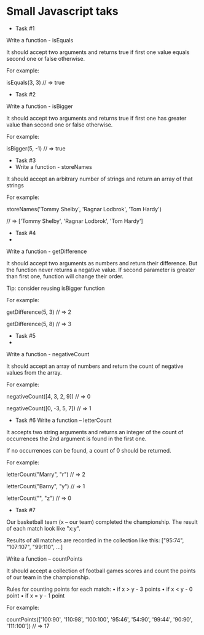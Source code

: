 # Small Javascript taks

+ Task #1

Write a function - isEquals

It should accept two arguments and returns true if first one value equals second one or false otherwise. 

For example: 

isEquals(3, 3) // => true


+ Task #2

Write a function - isBigger

It should accept two arguments and returns true if first one has greater value than second one or false otherwise. 

For example: 

isBigger(5, -1) // => true


+ Task #3
+ Write a function - storeNames

It should accept an arbitrary number of strings and return an array of that strings

For example: 

storeNames('Tommy Shelby', 'Ragnar Lodbrok', 'Tom Hardy')

// => ['Tommy Shelby', 'Ragnar Lodbrok', 'Tom Hardy']

	
+ Task #4	
+ 
Write a function - getDifference

It should accept two arguments as numbers and return their difference. But the function never returns a negative value. If second parameter is greater than first one, function will change their order.

Tip: consider reusing isBigger function 

For example: 

getDifference(5, 3) // => 2

getDifference(5, 8) // => 3


+ Task #5
+ 
Write a function - negativeCount

It should accept an array of numbers and return the count of negative values from the array.

For example: 

negativeCount([4, 3, 2, 9])   // => 0

negativeCount([0, -3, 5, 7])  // => 1


+ Task #6
Write a function – letterCount

It accepts two string arguments and returns an integer of the count of occurrences the 2nd argument is found in the first one.

If no occurrences can be found, a count of 0 should be returned.

For example: 

letterCount("Marry", "r") // => 2

letterCount("Barny", "y") // => 1

letterCount("", "z")      // => 0


+ Task #7

Our basketball team (x – our team) completed the championship. The result of each match look like "x:y".

Results of all matches are recorded in the collection like this: ["95:74", "107:107", "99:110", ...]

Write a function – countPoints

It should accept a collection of football games scores and count the points of our team in the championship. 

Rules for counting points for each match:
•	if x > y   - 3 points
•	if x < y   - 0 point
•	if x = y   - 1 point

For example:

countPoints(['100:90', '110:98', '100:100', '95:46', '54:90', '99:44', '90:90', '111:100']) // => 17

